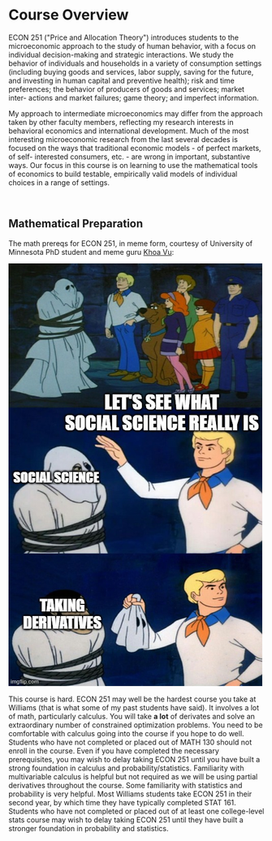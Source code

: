 # Course Overview

ECON 251 ("Price and Allocation Theory") introduces students to the microeconomic approach to the study of human behavior, with a
focus on individual decision-making and strategic interactions. We study the behavior
of individuals and households in a variety of consumption settings (including buying goods and services,
labor supply, saving for the future, and investing in human capital and preventive health); risk and time
preferences; the behavior of producers of goods and services; market inter-
actions and market failures; game theory; and imperfect information.

My approach to intermediate microeconomics may differ from the approach taken by other
faculty members, reflecting my research interests in behavioral economics and international
development. Much of the most interesting microeconomic research from the last several decades
is focused on the ways that traditional economic models - of perfect markets, of self-
interested consumers, etc. - are wrong in important, substantive ways. Our focus in
this course is on learning to use the mathematical tools of economics to build testable,
empirically valid models of individual choices in a range of settings. 

<br>

## Mathematical Preparation

The math prereqs for ECON 251, in meme form, courtesy of University of Minnesota 
PhD student and meme guru [Khoa Vu](https://sites.google.com/view/khoavu-umn/home):

![Khoa's meme](khoameme.jpg)

This course is hard.  ECON 251 may well be the hardest course 
you take at Williams (that is what some of my past students 
have said).  It involves a lot of math, particularly calculus.  You will take **a lot** of derivates and 
solve an extraordinary number of constrained optimization problems.  You need to be comfortable with calculus 
going into the course if you hope to do well.  Students who have not 
completed or placed out of MATH 130 should not enroll in the course.  Even 
if you have completed the necessary prerequisites, you may wish to delay taking ECON 251 until you have built a strong foundation 
in calculus and probability/statistics.  Familiarity with multivariable calculus is helpful but not required as we will be 
using partial derivatives throughout the course.  Some familiarity with statistics and probability is very helpful.  Most 
Williams students take ECON 251 in their second year, by which time they have typically completed STAT 161.  Students who have not completed or 
placed out of at least one college-level stats course may wish to delay taking ECON 251 until they have built a stronger foundation in 
probability and statistics.  
